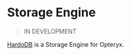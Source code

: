 # Storage Engine

> IN DEVELOPMENT

[HardoDB](https://github.com/mabel-dev/hadrodb) is a Storage Engine for Opteryx.